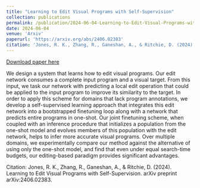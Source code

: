 ```yaml
---
title: "Learning to Edit Visual Programs with Self-Supervision"
collection: publications
permalink: /publication/2024-06-04-Learning-to-Edit-Visual-Programs-with-Self-Supervision
date: 2024-06-04
venue: 'Arxiv'
paperurl: 'https://arxiv.org/abs/2406.02383'
citation: 'Jones, R. K., Zhang, R., Ganeshan, A., & Ritchie, D. (2024). Learning to Edit Visual Programs with Self-Supervision. arXiv preprint arXiv:2406.02383.'
---
```


<a href='https://arxiv.org/abs/2406.02383'>Download paper here</a>

We design a system that learns how to edit visual programs. Our edit network consumes a complete input program and a visual target. From this input, we task our network with predicting a local edit operation that could be applied to the input program to improve its similarity to the target. In order to apply this scheme for domains that lack program annotations, we develop a self-supervised learning approach that integrates this edit network into a bootstrapped finetuning loop along with a network that predicts entire programs in one-shot. Our joint finetuning scheme, when coupled with an inference procedure that initializes a population from the one-shot model and evolves members of this population with the edit network, helps to infer more accurate visual programs. Over multiple domains, we experimentally compare our method against the alternative of using only the one-shot model, and find that even under equal search-time budgets, our editing-based paradigm provides significant advantages.

Citation: Jones, R. K., Zhang, R., Ganeshan, A., & Ritchie, D. (2024). Learning to Edit Visual Programs with Self-Supervision. arXiv preprint arXiv:2406.02383.